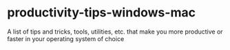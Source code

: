 # productivity-tips-windows-mac
A list of tips and tricks, tools, utilities, etc. that make you more productive or faster in your operating system of choice
